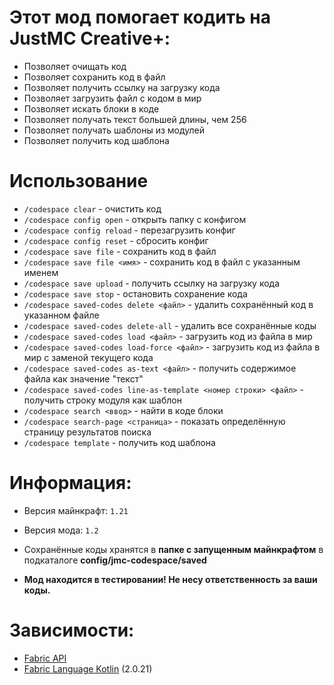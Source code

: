 # Этот мод помогает кодить на JustMC Creative+:
- Позволяет очищать код
- Позволяет сохранить код в файл
- Позволяет получить ссылку на загрузку кода
- Позволяет загрузить файл с кодом в мир
- Позволяет искать блоки в коде
- Позволяет получать текст большей длины, чем 256
- Позволяет получать шаблоны из модулей
- Позволяет получить код шаблона

# Использование
- `/codespace clear` - очистить код
- `/codespace config open` - открыть папку с конфигом
- `/codespace config reload` - перезагрузить конфиг
- `/codespace config reset` - сбросить конфиг
- `/codespace save file` - сохранить код в файл
- `/codespace save file <имя>` - сохранить код в файл с указанным именем
- `/codespace save upload` - получить ссылку на загрузку кода
- `/codespace save stop` - остановить сохранение кода
- `/codespace saved-codes delete <файл>` - удалить сохранённый код в указанном файле
- `/codespace saved-codes delete-all` - удалить все сохранённые коды
- `/codespace saved-codes load <файл>` - загрузить код из файла в мир
- `/codespace saved-codes load-force <файл>` - загрузить код из файла в мир с заменой текущего кода
- `/codespace saved-codes as-text <файл>` - получить содержимое файла как значение "текст"
- `/codespace saved-codes line-as-template <номер строки> <файл>` - получить строку модуля как шаблон
- `/codespace search <ввод>` - найти в коде блоки
- `/codespace search-page <страница>` - показать определённую страницу результатов поиска
- `/codespace template` - получить код шаблона

# Информация:
- Версия майнкрафт: `1.21`
- Версия мода: `1.2`

- Сохранённые коды хранятся в **папке с запущенным майнкрафтом** в подкаталоге **config/jmc-codespace/saved**

- **Мод находится в тестировании! Не несу ответственность за ваши коды.**

# Зависимости:
- [Fabric API](https://modrinth.com/mod/fabric-api/versions)
- [Fabric Language Kotlin](https://modrinth.com/mod/fabric-language-kotlin/versions) (2.0.21)

